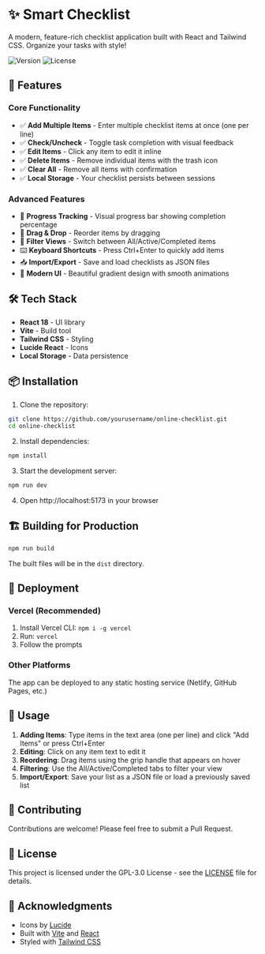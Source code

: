 # ✨ Smart Checklist

A modern, feature-rich checklist application built with React and Tailwind CSS. Organize your tasks with style!

![Version](https://img.shields.io/badge/version-2.0.0-blue.svg)
![License](https://img.shields.io/badge/license-GPL--3.0-green.svg)

## 🚀 Features

### Core Functionality
- ✅ **Add Multiple Items** - Enter multiple checklist items at once (one per line)
- ✅ **Check/Uncheck** - Toggle task completion with visual feedback
- ✅ **Edit Items** - Click any item to edit it inline
- ✅ **Delete Items** - Remove individual items with the trash icon
- ✅ **Clear All** - Remove all items with confirmation
- ✅ **Local Storage** - Your checklist persists between sessions

### Advanced Features
- 🎯 **Progress Tracking** - Visual progress bar showing completion percentage
- 🔄 **Drag & Drop** - Reorder items by dragging
- 🎨 **Filter Views** - Switch between All/Active/Completed items
- ⌨️ **Keyboard Shortcuts** - Press Ctrl+Enter to quickly add items
- 📥 **Import/Export** - Save and load checklists as JSON files
- 🎨 **Modern UI** - Beautiful gradient design with smooth animations

## 🛠️ Tech Stack

- **React 18** - UI library
- **Vite** - Build tool
- **Tailwind CSS** - Styling
- **Lucide React** - Icons
- **Local Storage** - Data persistence

## 📦 Installation

1. Clone the repository:
```bash
git clone https://github.com/yourusername/online-checklist.git
cd online-checklist
```

2. Install dependencies:
```bash
npm install
```

3. Start the development server:
```bash
npm run dev
```

4. Open http://localhost:5173 in your browser

## 🏗️ Building for Production

```bash
npm run build
```

The built files will be in the `dist` directory.

## 🚀 Deployment

### Vercel (Recommended)
1. Install Vercel CLI: `npm i -g vercel`
2. Run: `vercel`
3. Follow the prompts

### Other Platforms
The app can be deployed to any static hosting service (Netlify, GitHub Pages, etc.)

## 📝 Usage

1. **Adding Items**: Type items in the text area (one per line) and click "Add Items" or press Ctrl+Enter
2. **Editing**: Click on any item text to edit it
3. **Reordering**: Drag items using the grip handle that appears on hover
4. **Filtering**: Use the All/Active/Completed tabs to filter your view
5. **Import/Export**: Save your list as a JSON file or load a previously saved list

## 🤝 Contributing

Contributions are welcome! Please feel free to submit a Pull Request.

## 📄 License

This project is licensed under the GPL-3.0 License - see the [LICENSE](LICENSE) file for details.

## 🙏 Acknowledgments

- Icons by [Lucide](https://lucide.dev/)
- Built with [Vite](https://vitejs.dev/) and [React](https://reactjs.org/)
- Styled with [Tailwind CSS](https://tailwindcss.com/)
